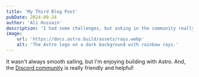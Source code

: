 ```yaml
---
title: 'My Third Blog Post'
pubDate: 2024-09-24
author: 'Ali Hussain'
description: 'I had some challenges, but asking in the community really helped!'
image:
    url: 'https://docs.astro.build/assets/rays.webp'
    alt: 'The Astro logo on a dark background with rainbow rays.'
---
```

It wasn't always smooth sailing, but I'm enjoying building with Astro. And, the [Discord community](https://astro.build/chat) is really friendly and helpful!
